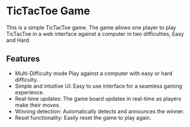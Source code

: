 # TicTacToe Game

This is a simple TicTacToe game. The game allows one player to play TicTacToe in a web interface against a computer in two difficulties, Easy and Hard. 

## Features

- Multi-Difficulty mode Play against a computer with easy or hard difficulty.
- Simple and intuitive UI: Easy to use interface for a seamless gaming experience.
- Real-time updates: The game board updates in real-time as players make their moves.
- Winning detection: Automatically detects and announces the winner.
- Reset functionality: Easily reset the game to play again.
